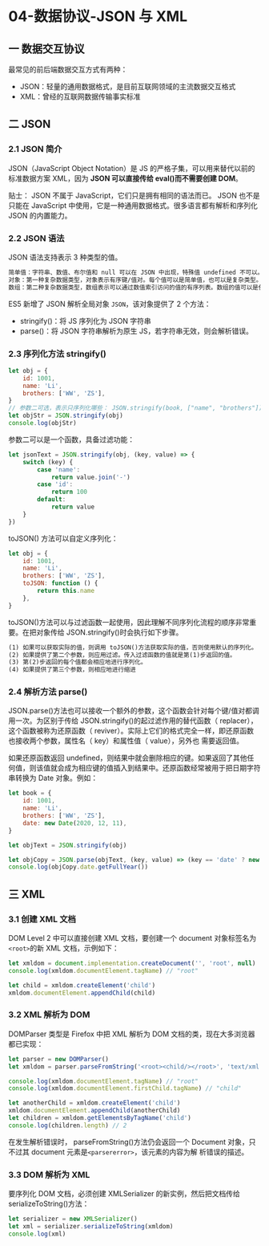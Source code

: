 # 04-数据协议-JSON 与 XML

## 一 数据交互协议

最常见的前后端数据交互方式有两种：

-   JSON：轻量的通用数据格式，是目前互联网领域的主流数据交互格式
-   XML：曾经的互联网数据传输事实标准

## 二 JSON

### 2.1 JSON 简介

JSON（JavaScript Object Notation）是 JS 的严格子集，可以用来替代以前的标准数据方案 XML，因为 **JSON 可以直接传给 eval()而不需要创建 DOM**。

贴士： JSON 不属于 JavaScript，它们只是拥有相同的语法而已。 JSON 也不是只能在 JavaScript 中使用，它是一种通用数据格式。很多语言都有解析和序列化 JSON 的内置能力。

### 2.2 JSON 语法

JSON 语法支持表示 3 种类型的值。

```txt
简单值：字符串、数值、布尔值和 null 可以在 JSON 中出现，特殊值 undefined 不可以。如："Hello world!"
对象：第一种复杂数据类型，对象表示有序键/值对。每个值可以是简单值，也可以是复杂类型。
数组：第二种复杂数据类型，数组表示可以通过数值索引访问的值的有序列表。数组的值可以是任意类型，包括简单值、对象，甚至其他数组。
```

ES5 新增了 JSON 解析全局对象 `JSON`，该对象提供了 2 个方法：

-   stringify()：将 JS 序列化为 JSON 字符串
-   parse()：将 JSON 字符串解析为原生 JS，若字符串无效，则会解析错误。

### 2.3 序列化方法 stringify()

```js
let obj = {
    id: 1001,
    name: 'Li',
    brothers: ['WW', 'ZS'],
}
// 参数二可选，表示只序列化哪些： JSON.stringify(book, ["name", "brothers"])
let objStr = JSON.stringify(obj)
console.log(objStr)
```

参数二可以是一个函数，具备过滤功能：

```js
let jsonText = JSON.stringify(obj, (key, value) => {
    switch (key) {
        case 'name':
            return value.join('-')
        case 'id':
            return 100
        default:
            return value
    }
})
```

toJSON() 方法可以自定义序列化：

```js
let obj = {
    id: 1001,
    name: 'Li',
    brothers: ['WW', 'ZS'],
    toJSON: function () {
        return this.name
    },
}
```

toJSON()方法可以与过滤函数一起使用，因此理解不同序列化流程的顺序非常重要。在把对象传给 JSON.stringify()时会执行如下步骤。

```txt
(1) 如果可以获取实际的值，则调用 toJSON()方法获取实际的值，否则使用默认的序列化。
(2) 如果提供了第二个参数，则应用过滤。传入过滤函数的值就是第(1)步返回的值。
(3) 第(2)步返回的每个值都会相应地进行序列化。
(4) 如果提供了第三个参数，则相应地进行缩进
```

### 2.4 解析方法 parse()

JSON.parse()方法也可以接收一个额外的参数，这个函数会针对每个键/值对都调用一次。为区别于传给 JSON.stringify()的起过滤作用的替代函数（ replacer），这个函数被称为还原函数（ reviver）。实际上它们的格式完全一样，即还原函数也接收两个参数，属性名（ key）和属性值（ value），另外也
需要返回值。

如果还原函数返回 undefined，则结果中就会删除相应的键。如果返回了其他任何值，则该值就会成为相应键的值插入到结果中。还原函数经常被用于把日期字符串转换为 Date 对象。例如：

```js
let book = {
    id: 1001,
    name: 'Li',
    brothers: ['WW', 'ZS'],
    date: new Date(2020, 12, 11),
}

let objText = JSON.stringify(obj)

let objCopy = JSON.parse(objText, (key, value) => (key == 'date' ? new Date(value) : value))
console.log(objCopy.date.getFullYear())
```

## 三 XML

### 3.1 创建 XML 文档

DOM Level 2 中可以直接创建 XML 文档，要创建一个 document 对象标签名为`<root>`的新 XML 文档，示例如下：

```js
let xmldom = document.implementation.createDocument('', 'root', null)
console.log(xmldom.documentElement.tagName) // "root"

let child = xmldom.createElement('child')
xmldom.documentElement.appendChild(child)
```

### 3.2 XML 解析为 DOM

DOMParser 类型是 Firefox 中把 XML 解析为 DOM 文档的类，现在大多浏览器都已实现：

```js
let parser = new DOMParser()
let xmldom = parser.parseFromString('<root><child/></root>', 'text/xml')

console.log(xmldom.documentElement.tagName) // "root"
console.log(xmldom.documentElement.firstChild.tagName) // "child"

let anotherChild = xmldom.createElement('child')
xmldom.documentElement.appendChild(anotherChild)
let children = xmldom.getElementsByTagName('child')
console.log(children.length) // 2
```

在发生解析错误时， parseFromString()方法仍会返回一个 Document 对象，只不过其 document 元素是`<parsererror>`，该元素的内容为解
析错误的描述。

### 3.3 DOM 解析为 XML

要序列化 DOM 文档，必须创建 XMLSerializer 的新实例，然后把文档传给 serializeToString()方法：

```js
let serializer = new XMLSerializer()
let xml = serializer.serializeToString(xmldom)
console.log(xml)
```
